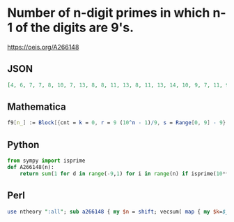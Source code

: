 # Number of n\-digit primes in which n\-1 of the digits are 9's\.
https://oeis.org/A266148
## JSON
```JSON
[4, 6, 7, 7, 8, 10, 7, 13, 8, 8, 11, 13, 8, 11, 13, 14, 10, 9, 7, 11, 9, 13, 10, 19, 5, 10, 14, 7, 10, 9, 9, 15, 13, 8, 7, 9, 10, 11, 10, 13, 5, 12, 15, 7, 12, 7, 12, 11, 13, 11, 8, 13, 13, 13, 12, 12, 9, 9, 15, 14, 9, 8, 13, 11, 15, 17, 10, 8, 11, 10, 6, 16, 8, 8, 8, 15, 9, 11, 14, 7, 10, 11, 16, 17, 11, 10, 12, 16, 8, 15, 7, 11, 11, 10, 7, 12, 6, 10, 8, 9]
```
## Mathematica
```Mathematica
f9[n_] := Block[{cnt = k = 0, r = 9 (10^n - 1)/9, s = Range[0, 9] - 9}, While[k < n, cnt += Length@ Select[r + 10^k * s, PrimeQ@ # && IntegerLength@ # > k &]; k++]; cnt]; Array[f9, 100]
```
## Python
```Python
from sympy import isprime
def A266148(n):
    return sum(1 for d in range(-9,1) for i in range(n) if isprime(10**n-1+d*10**i)) # _Chai Wah Wu_, Dec 31 2015
```
## Perl
```Perl
use ntheory ":all"; sub a266148 { my $n = shift; vecsum( map { my $k=$_; scalar grep { is_prime("9" x $k . $_ . "9" x ($n-$k-1)) } 0+($k>0) .. 8 } 0 .. $n-1 ); } # _Dana Jacobsen_, Jan 01 2016
```
